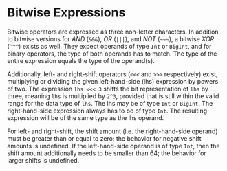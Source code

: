 # Bitwise Expressions

Bitwise operators are expressed as three non-letter characters. 
In addition to bitwise versions for *AND* (`&&&`), *OR* (`|||`), and *NOT* (`~~~`), a bitwise *XOR* (`^^^`) exists as well. 
They expect operands of type `Int` or `BigInt`, and for binary operators, the type of both operands has to match. The type of the entire expression equals the type of the operand(s). 

Additionally, left- and right-shift operators (`<<<` and `>>>` respectively) exist, multiplying or dividing the given left-hand-side (lhs) expression by powers of two. The expression `lhs <<< 3` shifts the bit representation of `lhs` by three, meaning `lhs` is multiplied by `2^3`, provided that is still within the valid range for the data type of `lhs`. The lhs may be of type `Int` or `BigInt`. The right-hand-side expression always has to be of type `Int`. The resulting expression will be of the same type as the lhs operand. 

For left- and right-shift, the shift amount (i.e. the right-hand-side operand) must be greater than or equal to zero; the behavior for negative shift amounts is undefined. If the left-hand-side operand is of type `Int`, then the shift amount additionally needs to be smaller than 64; the behavior for larger shifts is undefined. 


